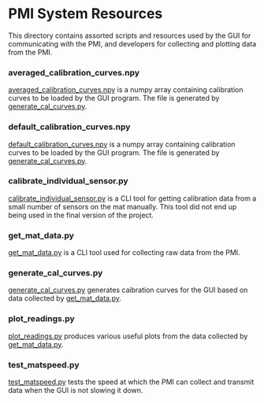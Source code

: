 # PMI System Resources

This directory contains assorted scripts and resources used by the GUI for communicating with the PMI, and developers for collecting and plotting data from the PMI.

### averaged_calibration_curves.npy

[averaged_calibration_curves.npy](averaged_calibration_curves.npy) is a numpy array containing calibration curves to be loaded by the GUI program. The file is generated by [generate_cal_curves.py](generate_cal_curves.py).

### default_calibration_curves.npy

[default_calibration_curves.npy](default_calibration_curves.npy) is a numpy array containing calibration curves to be loaded by the GUI program. The file is generated by [generate_cal_curves.py](generate_cal_curves.py).

### calibrate_individual_sensor.py

[calibrate_individual_sensor.py](calibrate_individual_sensor.py) is a CLI tool for getting calibration data from a small number of sensors on the mat manually. This tool did not end up being used in the final version of the project.

### get_mat_data.py

[get_mat_data.py](get_mat_data.py) is a CLI tool used for collecting raw data from the PMI.

### generate_cal_curves.py

[generate_cal_curves.py](generate_cal_curves.py) generates caibration curves for the GUI based on data collected by [get_mat_data.py](get_mat_data.py).


### plot_readings.py

[plot_readings.py](plot_readings.py) produces various useful plots from the data collected by [get_mat_data.py](get_mat_data.py).

### test_matspeed.py

[test_matspeed.py](test_matspeed.py) tests the speed at which the PMI can collect and transmit data when the GUI is not slowing it down.